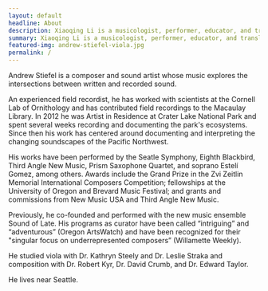 ```yaml
---
layout: default
headline: About
description: Xiaoqing Li is a musicologist, performer, educator, and translator 
summary: Xiaoqing Li is a musicologist, performer, educator, and translator living in Beijing and Tallahassee. 
featured-img: andrew-stiefel-viola.jpg
permalink: /
---
```


Andrew Stiefel is a composer and sound artist whose music explores the intersections between written and recorded sound. 

An experienced field recordist, he has worked with scientists at the Cornell Lab of Ornithology and has contributed field recordings to the Macaulay Library. In 2012 he was Artist in Residence at Crater Lake National Park and spent several weeks recording and documenting the park's ecosystems. Since then his work has centered around documenting and interpreting the changing soundscapes of the Pacific Northwest.

His works have been performed by the Seatle Symphony, Eighth Blackbird, Third Angle New Music, Prism Saxophone Quartet, and soprano Estelí Gomez, among others. Awards include the Grand Prize in the Zvi Zeitlin Memorial International Composers Competition; fellowships at the University of Oregon and Brevard Music Festival; and grants and commissions from New Music USA and Third Angle New Music. 

Previously, he co-founded and performed with the new music ensemble Sound of Late. His programs as curator have been called “intriguing” and “adventurous” (Oregon ArtsWatch) and have been recognized for their "singular focus on underrepresented composers” (Willamette Weekly). 

He studied viola with Dr. Kathryn Steely and Dr. Leslie Straka and composition with Dr. Robert Kyr, Dr. David Crumb, and Dr. Edward Taylor.

He lives near Seattle.
